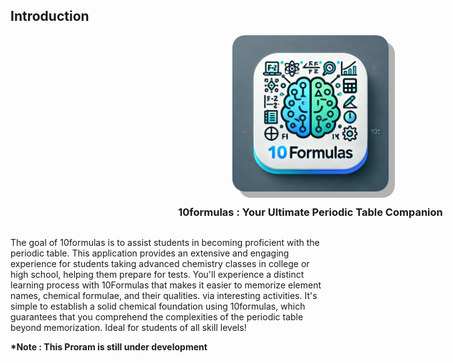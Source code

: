 ## Introduction

<div style="display: flex; justify-content: center; width: 100vw;">
        <img src="logo" width="250px" height="250px" style="border-radius: 20px; box-shadow: 10px 10px #59595a75;">
</div>

<div style="display: flex; justify-content: center; width: 100vw;">
<h3>10formulas : Your Ultimate Periodic Table Companion</h3>
</div>
<p>
The goal of 10formulas is to assist students in becoming proficient with the periodic table. This application provides an extensive and engaging experience for students taking advanced chemistry classes in college or high school, helping them prepare for tests. You'll experience a distinct learning process with 10Formulas that makes it easier to memorize element names, chemical formulae, and their qualities. via interesting activities. It's simple to establish a solid chemical foundation using 10formulas, which guarantees that you comprehend the complexities of the periodic table beyond memorization. Ideal for students of all skill levels!
</p>
<p>
<b> *Note : This Proram is still under development</b>
</p>
